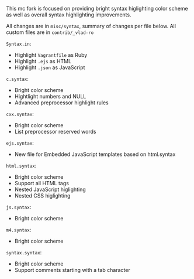 
This mc fork is focused on providing bright syntax higlighting color scheme as well as overall syntax highlighting improvements.

All changes are in `misc/syntax`, summary of changes per file below.
All custom files are in `contrib/_vlad-ro`

`Syntax.in`:

- Highlight `Vagrantfile` as Ruby
- Highlight `.ejs` as HTML
- Highlight `.json` as JavaScript

`c.syntax`:

- Bright color scheme
- Hightlight numbers and NULL
- Advanced preprocessor highlight rules

`cxx.syntax`:

- Bright color scheme
- List preprocessor reserved words

`ejs.syntax`:

- New file for Embedded JavaScript templates based on html.syntax

`html.syntax`:

- Bright color scheme
- Support all HTML tags
- Nested JavaScript higlighting
- Nested CSS higlighting

`js.syntax`:

- Bright color scheme

`m4.syntax`:

- Bright color scheme

`syntax.syntax`:

- Bright color scheme
- Support comments starting with a tab character

